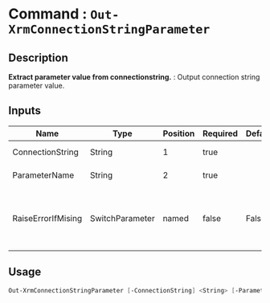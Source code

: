 ﻿# Command : `Out-XrmConnectionStringParameter` 

## Description

**Extract parameter value from connectionstring.** : Output connection string parameter value.

## Inputs

Name|Type|Position|Required|Default|Description
----|----|--------|--------|-------|-----------
ConnectionString|String|1|true||Connection string.
ParameterName|String|2|true||Parameter name.
RaiseErrorIfMising|SwitchParameter|named|false|False|If parameter is not found, throw an exception.


## Usage

```Powershell 
Out-XrmConnectionStringParameter [-ConnectionString] <String> [-ParameterName] <String> [-RaiseErrorIfMising] [<CommonParameters>]
``` 


